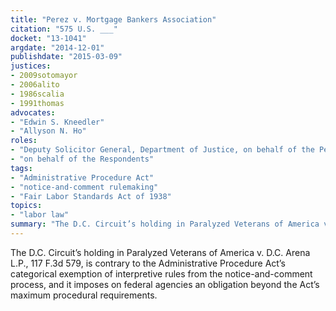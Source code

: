 ```yaml
---
title: "Perez v. Mortgage Bankers Association"
citation: "575 U.S. ___"
docket: "13-1041"
argdate: "2014-12-01"
publishdate: "2015-03-09"
justices:
- 2009sotomayor
- 2006alito
- 1986scalia
- 1991thomas
advocates:
- "Edwin S. Kneedler"
- "Allyson N. Ho"
roles:
- "Deputy Solicitor General, Department of Justice, on behalf of the Petitioners"
- "on behalf of the Respondents"
tags:
- "Administrative Procedure Act"
- "notice-and-comment rulemaking"
- "Fair Labor Standards Act of 1938"
topics:
- "labor law"
summary: "The D.C. Circuit’s holding in Paralyzed Veterans of America v. D.C. Arena L.P., 117 F.3d 579, is contrary to the Administrative Procedure Act’s categorical exemption of interpretive rules from the notice-and-comment process, and it imposes on federal agencies an obligation beyond the Act’s maximum procedural requirements."
---
```

The D.C. Circuit’s holding in Paralyzed Veterans of America v. D.C. Arena L.P., 117 F.3d 579, is contrary to the Administrative Procedure Act’s categorical exemption of interpretive rules from the notice-and-comment process, and it imposes on federal agencies an obligation beyond the Act’s maximum procedural requirements.

